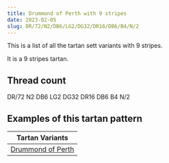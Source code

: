 ```yaml
---
title: Drummond of Perth with 9 stripes
date: 2023-02-05
slug: DR/72/N2/DB6/LG2/DG32/DR16/DB6/B4/N/2
---
```

This is a list of all the tartan sett variants with 9 stripes.

It is a 9 stripes tartan.


## Thread count
DR/72 N2 DB6 LG2 DG32 DR16 DB6 B4 N/2

## Examples of this tartan pattern

| Tartan Variants |
|---------------|
| [Drummond of Perth](/variants/dr/72/n2/db6/lg2/dg32/dr16/db6/b4/n/2-b4367ae-db000052-dg11450d-draa0000-lgaaaa00-naaaaaa)||

